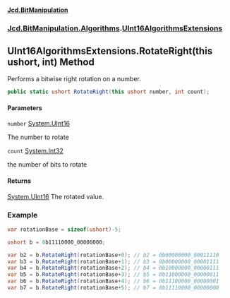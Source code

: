 #### [Jcd.BitManipulation](index 'index')
### [Jcd.BitManipulation.Algorithms](Jcd.BitManipulation.Algorithms 'Jcd.BitManipulation.Algorithms').[UInt16AlgorithmsExtensions](Jcd.BitManipulation.Algorithms.UInt16AlgorithmsExtensions 'Jcd.BitManipulation.Algorithms.UInt16AlgorithmsExtensions')

## UInt16AlgorithmsExtensions.RotateRight(this ushort, int) Method

Performs a bitwise right rotation on a number.

```csharp
public static ushort RotateRight(this ushort number, int count);
```
#### Parameters

<a name='Jcd.BitManipulation.Algorithms.UInt16AlgorithmsExtensions.RotateRight(thisushort,int).number'></a>

`number` [System.UInt16](https://docs.microsoft.com/en-us/dotnet/api/System.UInt16 'System.UInt16')

The number to rotate

<a name='Jcd.BitManipulation.Algorithms.UInt16AlgorithmsExtensions.RotateRight(thisushort,int).count'></a>

`count` [System.Int32](https://docs.microsoft.com/en-us/dotnet/api/System.Int32 'System.Int32')

the number of bits to rotate

#### Returns
[System.UInt16](https://docs.microsoft.com/en-us/dotnet/api/System.UInt16 'System.UInt16')
The rotated value.

### Example

```csharp
var rotationBase = sizeof(ushort)-5;

ushort b = 0b11110000_00000000;

var b2 = b.RotateRight(rotationBase+0); // b2 = 0b00000000_00011110
var b3 = b.RotateRight(rotationBase+1); // b3 = 0b00000000_00001111
var b4 = b.RotateRight(rotationBase+2); // b4 = 0b10000000_00000111
var b5 = b.RotateRight(rotationBase+3); // b5 = 0b11000000_00000011
var b6 = b.RotateRight(rotationBase+4); // b6 = 0b11100000_00000001
var b7 = b.RotateRight(rotationBase+5); // b7 = 0b11110000_00000000
```